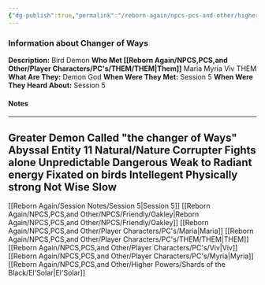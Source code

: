 ```yaml
---
{"dg-publish":true,"permalink":"/reborn-again/npcs-pcs-and-other/higher-powers/demons/changer-of-ways/"}
---
```


### Information about Changer of Ways 
**Description:** Bird Demon
**Who Met [[Reborn Again/NPCS,PCS,and Other/Player Characters/PC's/THEM/THEM\|Them]]** Maria Myria Viv THEM
**What Are They:** Demon God
**When Were They Met:** Session 5
**When Were They Heard About:** Session 5

#### Notes
---
Greater Demon
Called "the changer of Ways"
Abyssal Entity 11
Natural/Nature Corrupter
Fights alone
Unpredictable
Dangerous
Weak to Radiant energy
Fixated on birds
Intellegent
Physically strong
Not Wise
Slow
-


[[Reborn Again/Session Notes/Session 5\|Session 5]]
[[Reborn Again/NPCS,PCS,and Other/NPCS/Friendly/Oakley\|Reborn Again/NPCS,PCS,and Other/NPCS/Friendly/Oakley]]
[[Reborn Again/NPCS,PCS,and Other/Player Characters/PC's/Maria\|Maria]] [[Reborn Again/NPCS,PCS,and Other/Player Characters/PC's/THEM/THEM\|THEM]]
[[Reborn Again/NPCS,PCS,and Other/Player Characters/PC's/Viv\|Viv]]
[[Reborn Again/NPCS,PCS,and Other/Player Characters/PC's/Myria\|Myria]]
[[Reborn Again/NPCS,PCS,and Other/Higher Powers/Shards of the Black/El'Solar\|El'Solar]]